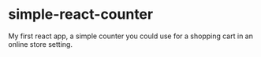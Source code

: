 # simple-react-counter
My first react app, a simple counter you could use for a shopping cart in an online store setting.
